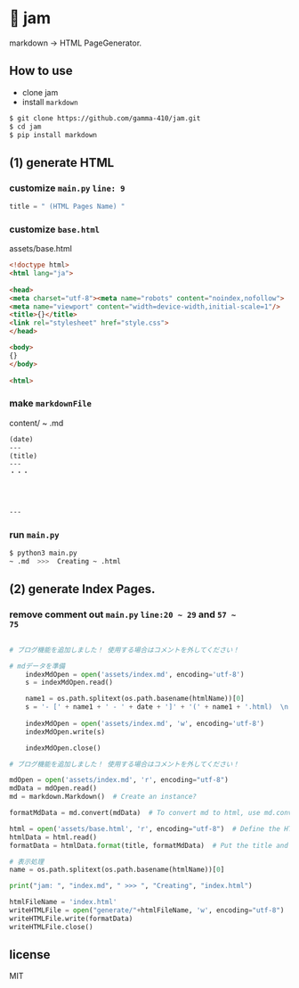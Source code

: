 # 🍓 jam
markdown -> HTML PageGenerator.

## How to use 
- clone jam
- install <code>markdown</code>
```bash
$ git clone https://github.com/gamma-410/jam.git
$ cd jam
$ pip install markdown
```

## (1) generate HTML
### customize <code>main.py</code> <code>line: 9</code>

```python
title = " (HTML Pages Name) "

```
### customize <code>base.html</code>   
assets/base.html
```html
<!doctype html>
<html lang="ja">
  
<head>
<meta charset="utf-8"><meta name="robots" content="noindex,nofollow">
<meta name="viewport" content="width=device-width,initial-scale=1"/>
<title>{}</title>
<link rel="stylesheet" href="style.css">
</head>

<body>
{}
</body>
  
<html>
```

### make <code>markdownFile</code>
content/ ~ .md
```md
(date)
---
(title)
---
・・・




---

```

### run <code>main.py</code>
```bash
$ python3 main.py
~ .md  >>>  Creating ~ .html
```


## (2) generate Index Pages.
### remove comment out <code>main.py</code> <code>line:20 ~ 29</code> and <code>57 ~ 75</code>
```python

# ブログ機能を追加しました！ 使用する場合はコメントを外してください！

# mdデータを準備
    indexMdOpen = open('assets/index.md', encoding='utf-8')
    s = indexMdOpen.read()

    name1 = os.path.splitext(os.path.basename(htmlName))[0]
    s = '- [' + name1 + ' - ' + date + ']' + '(' + name1 + '.html)  \n' + s
    
    indexMdOpen = open('assets/index.md', 'w', encoding='utf-8')
    indexMdOpen.write(s)

    indexMdOpen.close()
```

```python
# ブログ機能を追加しました！ 使用する場合はコメントを外してください！

mdOpen = open('assets/index.md', 'r', encoding="utf-8")
mdData = mdOpen.read()
md = markdown.Markdown()  # Create an instance?

formatMdData = md.convert(mdData)  # To convert md to html, use md.convert.

html = open('assets/base.html', 'r', encoding="utf-8")  # Define the HTML template.
htmlData = html.read()
formatData = htmlData.format(title, formatMdData)  # Put the title and formatted md into the template.

# 表示処理
name = os.path.splitext(os.path.basename(htmlName))[0]

print("jam: ", "index.md", " >>> ", "Creating", "index.html")

htmlFileName = 'index.html'
writeHTMLFile = open("generate/"+htmlFileName, 'w', encoding="utf-8")
writeHTMLFile.write(formatData)
writeHTMLFile.close()
```

## license
MIT